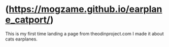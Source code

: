 # (https://mogzame.github.io/earplane_catport/)
This is my first time landing a page from theodinproject.com
I made it about cats earplanes.
